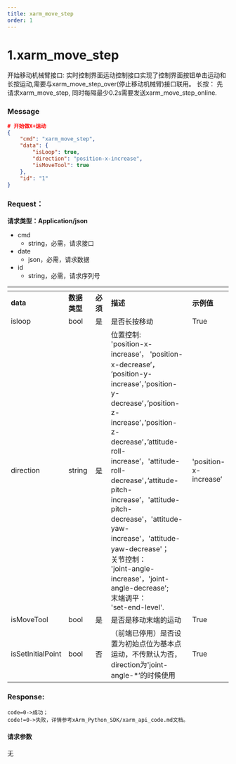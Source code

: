 ```yaml
---
title: xarm_move_step
order: 1
---
```

# 1.xarm\_move\_step
开始移动机械臂接口:
实时控制界面运动控制接口实现了控制界面按钮单击运动和长按运动,需要与xarm\_move\_step\_over(停止移动机械臂)接口联用。
长按： 先请求xarm\_move\_step, 同时每隔最少0.2s需要发送xarm\_move\_step\_online.
### **Message**   
```json
# 开始做X+运动
{
    "cmd": "xarm_move_step",
    "data": {
        "isLoop": true,
        "direction": "position-x-increase",
        "isMoveTool": true
    },
    "id": "1"
}
```
### Request：  
**请求类型：Application/json**
* cmd
  * string，必需，请求接口
* date
  * json，必需，请求数据
* id
  * string，必需，请求序列号

<table data-header-hidden><thead><tr><th></th><th width="107"></th><th width="105"></th><th width="307"></th><th></th></tr></thead><tbody><tr><td><strong>data</strong></td><td><strong>数据类型</strong></td><td><strong>必须</strong></td><td><strong>描述</strong></td><td><strong>示例值</strong></td></tr><tr><td>isloop</td><td>bool</td><td>是</td><td>是否长按移动</td><td>True</td></tr><tr><td>direction</td><td>string</td><td>是</td><td>位置控制:<br>'position-x-increase’， 'position-x-decrease’， ’position-y-increase’，’position-y-decrease’，’position-z-increase’，’position-z-decrease’，’attitude-roll-increase’，'attitude-roll-decrease'，’attitude-pitch-increase’，'attitude-pitch-decrease'，'attitude-yaw-increase'，'attitude-yaw-decrease'；<br>关节控制：<br>'joint-angle-increase'，'joint-angle-decrease';<br>末端调平：<br>'set-end-level'.</td><td>'position-x-increase’</td></tr><tr><td>isMoveTool</td><td>bool</td><td>是</td><td>是否是移动末端的运动</td><td>True</td></tr><tr><td>isSetInitialPoint</td><td>bool</td><td>否</td><td>（前端已停用）是否设置为初始点位为基本点运动，不传默认为否，direction为'joint-angle-*’的时候使用</td><td>True</td></tr></tbody></table>

### Response:  
```
code=0->成功；
code!=0->失败，详情参考xArm_Python_SDK/xarm_api_code.md文档。
```
#### 请求参数
无
